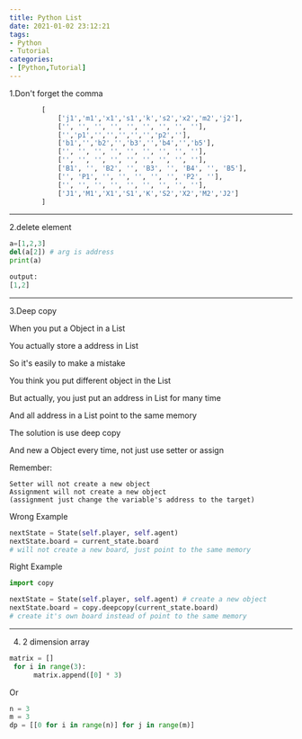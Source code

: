 ```yaml
---
title: Python List
date: 2021-01-02 23:12:21
tags:
- Python
- Tutorial
categories:
- [Python,Tutorial]
---
```


1.Don't forget the comma

```python
		[
            ['j1','m1','x1','s1','k','s2','x2','m2','j2'],
            ['', '', '', '', '', '', '', '', ''],
            ['','p1','','','','','','p2',''],
            ['b1','','b2','','b3','','b4','','b5'],
            ['', '', '', '', '', '', '', '', ''],
            ['', '', '', '', '', '', '', '', ''],
            ['B1', '', 'B2', '', 'B3', '', 'B4', '', 'B5'],
            ['', 'P1', '', '', '', '', '', 'P2', ''],
            ['', '', '', '', '', '', '', '', ''],
            ['J1','M1','X1','S1','K','S2','X2','M2','J2']
        ]
```

---

2.delete element

```python
a=[1,2,3]
del(a[2]) # arg is address
print(a)

output:
[1,2]
```

---

3.Deep copy

When you put a Object in a List

You actually store a address in List

So it's easily to make a mistake

You think you put different object in the List

But actually, you just put an address in List for many time

And all address in a List point to the same memory

The solution is use deep copy

And new a Object every time, not just use setter or assign

Remember:

```
Setter will not create a new object
Assignment will not create a new object 
(assignment just change the variable's address to the target)
```

Wrong Example

```python
nextState = State(self.player, self.agent)
nextState.board = current_state.board 
# will not create a new board, just point to the same memory
```

Right Example

```python
import copy

nextState = State(self.player, self.agent) # create a new object
nextState.board = copy.deepcopy(current_state.board) 
# create it's own board instead of point to the same memory
```

---

4.   2 dimension array

```python
matrix = []
 for i in range(3):
      matrix.append([0] * 3)
```

Or

```python 
n = 3
m = 3
dp = [[0 for i in range(n)] for j in range(m)]
```







